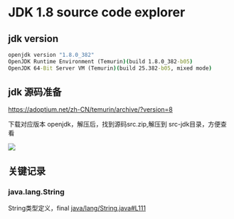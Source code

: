 # JDK 1.8 source code explorer

## jdk version

```cmd
openjdk version "1.8.0_382"
OpenJDK Runtime Environment (Temurin)(build 1.8.0_382-b05)
OpenJDK 64-Bit Server VM (Temurin)(build 25.382-b05, mixed mode)
```

## jdk 源码准备

https://adoptium.net/zh-CN/temurin/archive/?version=8

下载对应版本 openjdk，解压后，找到源码src.zip,解压到 src-jdk目录，方便查看

![](img/openjdk-1.8-download.png)

## 关键记录

### java.lang.String

String类型定义，final [java/lang/String.java#L111](src-jdk/java/lang/String.java#L111)

